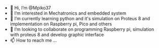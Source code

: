 - 👋 Hi, I’m @Mpiko37
- 👀 I’m interested in Mechatronics and embedded system
- 🌱 I’m currently learning python and it's simulation on Proteus 8 and implementation on Raspberry pi, Pico and others
- 💞️ I’m looking to collaborate on programming Raspberry pi, simulation with proteus 8 and develop graphic interface
- 📫 How to reach me ...

<!---
Mpiko37/Mpiko37 is a ✨ special ✨ repository because its `README.md` (this file) appears on your GitHub profile.
You can click the Preview link to take a look at your changes.
--->
